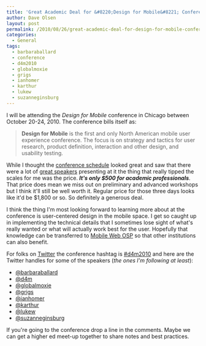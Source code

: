 ```yaml
---
title: 'Great Academic Deal for &#8220;Design for Mobile&#8221; Conference in Chicago, Sept. 20-24'
author: Dave Olsen
layout: post
permalink: /2010/08/26/great-academic-deal-for-design-for-mobile-conference-in-chicago-sept-20-24
categories:
  - General
tags:
  - barbaraballard
  - conference
  - d4m2010
  - globalmoxie
  - grigs
  - ianhomer
  - karthur
  - lukew
  - suzanneginsburg
---
```

I will be attending the *Design for Mobile* conference in Chicago between October 20-24, 2010. The conference bills itself as:

> **Design for Mobile** is the first and only North American mobile user experience conference. The focus is on strategy and tactics for user research, product definition, interaction and other design, and usability testing.

While I thought the [conference schedule][1] looked great and saw that there were a lot of [great speakers][2] presenting at it the thing that really tipped the scales for me was the price. ***It's only $500 for academic professionals***. That price does mean we miss out on preliminary and advanced workshops but I think it'll still be well worth it. Regular price for those three days looks like it'd be $1,800 or so. So definitely a generous deal.

I think the thing I'm most looking forward to learning more about at the conference is user-centered design in the mobile space. I get so caught up in implementing the technical details that I sometimes lose sight of what's really wanted or what will actually work best for the user. Hopefully that knowledge can be transferred to [Mobile Web OSP][3] so that other institutions can also benefit.

For folks on [Twitter][4] the conference hashtag is [#d4m2010][5] and here are the Twitter handles for some of the speakers (*the ones I'm following at least*):

*   [@barbaraballard][6]
*   [@d4m][7]
*   [@globalmoxie][8]
*   [@grigs][9]
*   [@ianhomer][10]
*   [@karthur][11]
*   [@lukew][12]
*   [@suzanneginsburg][13]

If you're going to the conference drop a line in the comments. Maybe we can get a higher ed meet-up together to share notes and best practices.

 [1]: http://www.design4mobile.com/schedule/
 [2]: http://www.design4mobile.com/speakers/
 [3]: http://mobilewebosp.pbworks.com/
 [4]: http://twitter.com/
 [5]: http://bit.ly/bgFDae
 [6]: http://twitter.com/barbaraballard/
 [7]: http://twitter.com/d4m/
 [8]: http://twitter.com/globalmoxie/
 [9]: http://twitter.com/grigs/
 [10]: http://twitter.com/ianhomer/
 [11]: http://twitter.com/karthur/
 [12]: http://twitter.com/lukew/
 [13]: http://twitter.com/suzanneginsburg/